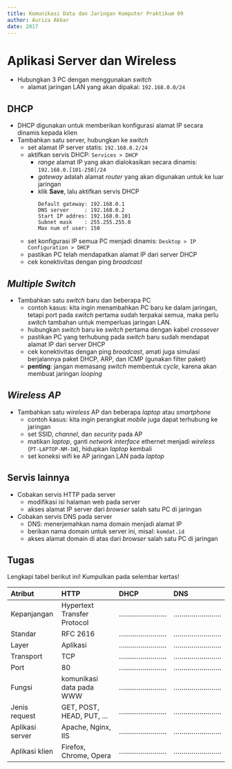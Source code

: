 ```yaml
---
title: Komunikasi Data dan Jaringan Komputer Praktikum 09
author: Auriza Akbar
date: 2017
---
```


# Aplikasi Server dan Wireless


+ Hubungkan 3 PC dengan menggunakan *switch*
  - alamat jaringan LAN yang akan dipakai: `192.168.0.0/24`

DHCP
----
+ DHCP digunakan untuk memberikan konfigurasi alamat IP secara dinamis kepada klien
+ Tambahkan satu server, hubungkan ke *switch*
    - set alamat IP server statis: `192.168.0.2/24`
    - aktifkan servis DHCP: `Services > DHCP`
        * *range* alamat IP yang akan dialokasikan secara dinamis: `192.168.0.[101-250]/24`
        * *gateway* adalah alamat *router* yang akan digunakan untuk ke luar jaringan
        * klik **Save**, lalu aktifkan servis DHCP
            ```
            Default gateway: 192.168.0.1
            DNS server     : 192.168.0.2
            Start IP addres: 192.168.0.101
            Subnet mask    : 255.255.255.0
            Max num of user: 150
            ```
    - set konfigurasi IP semua PC menjadi dinamis: `Desktop > IP Configuration > DHCP`
    - pastikan PC telah mendapatkan alamat IP dari server DHCP
    - cek konektivitas dengan ping *broadcast*

*Multiple Switch*
---------------
+ Tambahkan satu *switch* baru dan beberapa PC
    - contoh kasus: kita ingin menambahkan PC baru ke dalam jaringan, tetapi port pada *switch* pertama sudah terpakai semua, maka perlu *switch* tambahan untuk memperluas jaringan LAN.
    - hubungkan *switch* baru ke *switch* pertama dengan kabel *crossover*
    - pastikan PC yang terhubung pada *switch* baru sudah mendapat alamat IP dari server DHCP
    - cek konektivitas dengan ping *broadcast*, amati juga simulasi berjalannya paket DHCP, ARP, dan ICMP (gunakan filter paket)
    - **penting**: jangan memasang *switch* membentuk *cycle*, karena akan membuat jaringan *looping*

*Wireless AP*
-----------
+ Tambahkan satu *wireless* AP dan beberapa *laptop* atau *smartphone*
    - contoh kasus: kita ingin perangkat *mobile* juga dapat terhubung ke jaringan
    - set SSID, *channel*, dan *security* pada AP
    - matikan *laptop*, ganti *network interface* ethernet menjadi *wireless* (`PT-LAPTOP-NM-1W`), hidupkan *laptop* kembali
    - set koneksi wifi ke AP jaringan LAN pada *laptop*

Servis lainnya
--------------
+ Cobakan servis HTTP pada server
    - modifikasi isi halaman web pada server
    - akses alamat IP server dari *browser* salah satu PC di jaringan
+ Cobakan servis DNS pada server
    - DNS: menerjemahkan nama domain menjadi alamat IP
    - berikan nama domain untuk server ini, misal: `komdat.id`
    - akses alamat domain di atas dari *browser* salah satu PC di jaringan

Tugas
-----

Lengkapi tabel berikut ini! Kumpulkan pada selembar kertas!

| Atribut         | HTTP                        | DHCP           | DNS            |
|:----------------|:----------------------------|:---------------|:---------------|
| Kepanjangan     | Hypertext Transfer Protocol | ……………………   | ……………………   |
| Standar         | RFC 2616                    | ……………………   | ……………………   |
| Layer           | Aplikasi                    | ……………………   | ……………………   |
| Transport       | TCP                         | ……………………   | ……………………   |
| Port            | 80                          | ……………………   | ……………………   |
| Fungsi          | komunikasi data pada WWW    | ……………………   | ……………………   |
| Jenis request   | GET, POST, HEAD, PUT, …     | ……………………   | ……………………   |
| Aplikasi server | Apache, Nginx, IIS          | ……………………   | ……………………   |
| Aplikasi klien  | Firefox, Chrome, Opera      | ……………………   | ……………………   |
